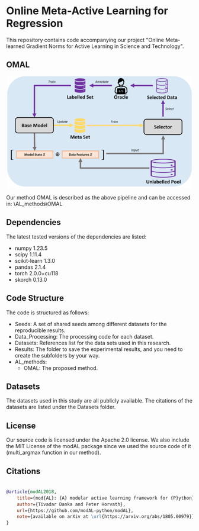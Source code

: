 # Online Meta-Active Learning for Regression

This repository contains code accompanying our project "Online Meta-learned Gradient Norms for Active Learning in Science and Technology". 

## OMAL
<p align="center">
  <img src="myMethod_pipeline.png" width="500" title="myMethod_pipeline" alt="myMethod_pipeline">
</p>

Our method OMAL is described as the above pipeline and can be accessed in: \AL_methods\OMAL 


## Dependencies

The latest tested versions of the dependencies are listed:
- numpy                     1.23.5
- scipy                     1.11.4
- scikit-learn              1.3.0 
- pandas                    2.1.4
- torch                     2.0.0+cu118
- skorch                    0.13.0


## Code Structure

The code is structured as follows:
- Seeds: A set of shared seeds among different datasets for the reproducible results.
- Data_Processing: The processing code for each dataset.
- Datasets: References list for the data sets used in this research.
- Results: The folder to save the experimental results, and you need to create the subfolders by your way.
- AL_methods:
  - OMAL: The proposed method.

## Datasets

The datasets used in this study are all publicly available. The citations of the datasets are listed under the Datasets folder.


## License
Our source code is licensed under the Apache 2.0 license. 
We also include the MIT License of the modAL package since we used the source code of it (multi_argmax function in our method).

## Citations

```bibtex

@article{modAL2018,
    title={mod{AL}: {A} modular active learning framework for {P}ython},
    author={Tivadar Danka and Peter Horvath},
    url={https://github.com/modAL-python/modAL},
    note={available on arXiv at \url{https://arxiv.org/abs/1805.00979}}
}

```